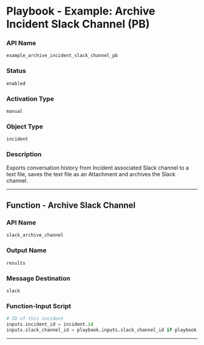 <!--
    DO NOT MANUALLY EDIT THIS FILE
    THIS FILE IS AUTOMATICALLY GENERATED WITH resilient-sdk codegen
    Generated with resilient-sdk v49.0.4423
-->

# Playbook - Example: Archive Incident Slack Channel (PB)

### API Name
`example_archive_incident_slack_channel_pb`

### Status
`enabled`

### Activation Type
`manual`

### Object Type
`incident`

### Description
Exports conversation history from Incident associated Slack channel to a text file, saves the text file as an Attachment and archives the Slack channel.


---
## Function - Archive Slack Channel

### API Name
`slack_archive_channel`

### Output Name
`results`

### Message Destination
`slack`

### Function-Input Script
```python
# ID of this incident
inputs.incident_id = incident.id
inputs.slack_channel_id = playbook.inputs.slack_channel_id if playbook.inputs.slack_channel_id else inputs.slack_channel_id
```

---

